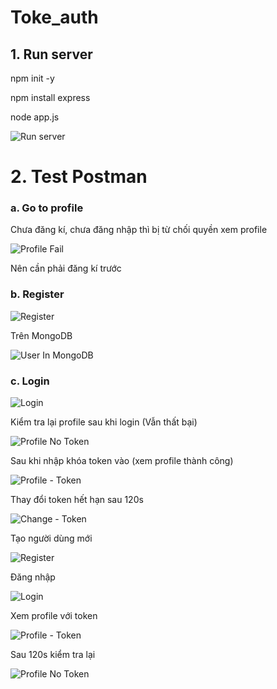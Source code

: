 # Toke_auth
## 1. Run server
npm init -y

npm install express

node app.js

![Run server](/public/results/server.png)

# 2. Test Postman

### a. Go to profile
Chưa đăng kí, chưa đăng nhập thì bị từ chối quyền xem profile

![Profile Fail](/public/results/profile_fail.png)

Nên cần phải đăng kí trước

### b. Register

![Register](/public/results/register.png)

Trên MongoDB

![User In MongoDB](/public/results/user_register_mongodb.png)

### c. Login

![Login](/public/results/login.png)

Kiểm tra lại profile sau khi login (Vẫn thất bại)

![Profile No Token](/public/results/profile_no_token.png)

Sau khi nhập khóa token vào (xem profile thành công)

![Profile - Token](/public/results/profile_token.png)

Thay đổi token hết hạn sau 120s

![Change - Token](/public/results/change_token1.png)

Tạo người dùng mới 

![Register](/public/results/new_user.png)

Đăng nhập

![Login](/public/results/login1.png)

Xem profile với token

![Profile - Token](/public/results/profile_token1.png)

Sau 120s kiểm tra lại

![Profile No Token](/public/results/profile_no_token1.png)

